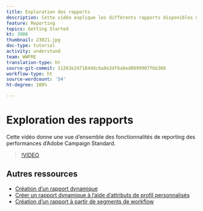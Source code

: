 ```yaml
---
title: Exploration des rapports
description: Cette vidéo explique les différents rapports disponibles dans les paramètres d’usine pour une diffusion des emails.
feature: Reporting
topics: Getting Started
kt: 3906
thumbnail: 23021.jpg
doc-type: tutorial
activity: understand
team: WWFRE
translation-type: ht
source-git-commit: 11263e247184ddc6a8e3df6a8ed0899907fbb366
workflow-type: ht
source-wordcount: '54'
ht-degree: 100%

---
```



# Exploration des rapports

Cette vidéo donne une vue d’ensemble des fonctionnalités de reporting des performances d’Adobe Campaign Standard.

>[!VIDEO](https://video.tv.adobe.com/v/23021?quality=12)

## Autres ressources

* [Création d’un rapport dynamique](/help/reporting/creating-a-dynamic-report.md)
* [Créer un rapport dynamique à l’aide d’attributs de profil personnalisés](/help/reporting/custom-profile-attributes-dynamic-reports.md)
* [Création d’un rapport à partir de segments de workflow](/help/reporting/report-on-workflow-segments.md)
